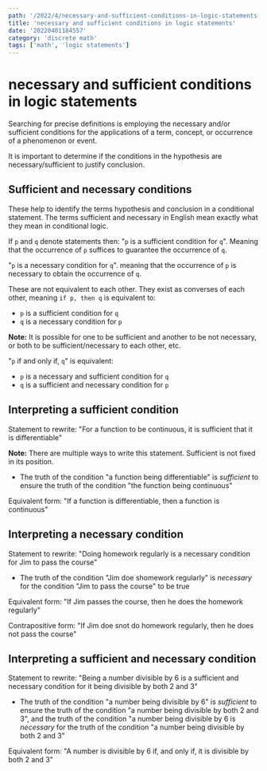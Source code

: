 ```yaml
---
path: '/2022/4/necessary-and-sufficient-conditions-in-logic-statements-20220401184557'
title: 'necessary and sufficient conditions in logic statements'
date: '20220401184557'
category: 'discrete math'
tags: ['math', 'logic statements']
---
```


# necessary and sufficient conditions in logic statements
Searching for precise definitions is employing the necessary and/or sufficient
conditions for the applications of a term, concept, or occurrence of a phenomenon or event.

It is important to determine if the conditions in the hypothesis are necessary/sufficient
to justify conclusion.

## Sufficient and necessary conditions
These help to identify the terms hypothesis and conclusion in a conditional statement.
The terms sufficient and necessary in English mean exactly what they mean in conditional logic.

If `p` and `q` denote statements then:
"`p` is a sufficient condition for `q`". Meaning that the occurrence of `p` suffices
to guarantee the occurrence of `q`.

"`p` is a necessary condition for `q`". meaning that the occurrence of `p` is necessary
to obtain the occurrence of `q`.

These are not equivalent to each other. They exist as converses of each other, meaning
`if p, then q` is equivalent to:
* `p` is a sufficient condition for `q`
* `q` is a necessary condition for `p`

**Note:** It is possible for one to be sufficient and another to be not necessary,
or both to be sufficient/necessary to each other, etc.

"`p` if and only if, `q`" is equivalent:
* `p` is a necessary and sufficient condition for `q`
* `q` is a sufficient and necessary condition for `p`

## Interpreting a sufficient condition

Statement to rewrite:
"For a function to be continuous, it is sufficient that it is differentiable"

**Note:** There are multiple ways to write this statement. Sufficient is not fixed
 in its position.

 * The truth of the condition "a function being differentiable" is *sufficient* to ensure
 the truth of the condition "the function being continuous"

 Equivalent form:
 "If a function is differentiable, then a function is continuous"

## Interpreting a necessary condition

Statement to rewrite:
"Doing homework regularly is a necessary condition for Jim to pass the course"

* The truth of the condition "Jim doe shomework regularly" is *necessary* for the
condition "Jim to pass the course" to be true

Equivalent form:
"If Jim passes the course, then he does the homework regularly"

Contrapositive form:
"If Jim doe snot do homework regularly, then he does not pass the course"

## Interpreting a sufficient and necessary condition

Statement to rewrite:
"Being a number divisible by 6 is a sufficient and necessary condition for it being
divisible by both 2 and 3"

* The truth of the condition "a number being divisible by 6" is *sufficient* to ensure
the truth of the condition "a number being divisible by both 2 and 3", and the truth of the
condition "a number being divisible by 6 is *necessary* for the truth
of the condition "a number being divisible by both 2 and 3"

Equivalent form:
"A number is divisible by 6 if, and only if, it is divisible by both 2 and 3"

